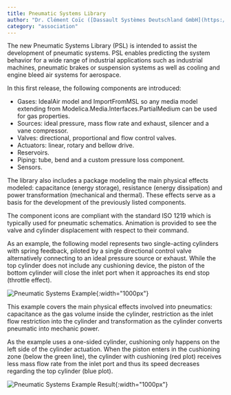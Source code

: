 ```yaml
---
title: Pneumatic Systems Library
author: "Dr. Clément Coïc ([Dassault Systèmes Deutschland GmbH](https://www.3ds.com/)) and Maximilian Kormann ([Dassault Systèmes Deutschland GmbH](https://www.3ds.com/))"
category: "association"
---
```


The new Pneumatic Systems Library (PSL) is intended to assist the development of pneumatic systems. PSL enables predicting the system behavior for a wide range of industrial applications such as industrial machines, pneumatic brakes or suspension systems
as well as cooling and engine bleed air systems for aerospace.

In this first release, the following components are introduced:
- Gases: IdealAir model and ImportFromMSL so any media model extending from Modelica.Media.Interfaces.PartialMedium can be used for gas properties.
- Sources: ideal pressure, mass flow rate and exhaust, silencer and a vane compressor.
- Valves: directional, proportional and flow control valves.
- Actuators: linear, rotary and bellow drive.
- Reservoirs.
- Piping: tube, bend and a custom pressure loss component.
- Sensors.

The library also includes a package modeling the main physical effects modeled: capacitance (energy storage), resistance (energy dissipation) and power transformation (mechanical and thermal). These effects serve as a basis for the development of the previously listed components.

The component icons are compliant with the standard ISO 1219 which is typically used for pneumatic schematics. Animation is provided to see the valve and cylinder displacement with respect to their command.

As an example, the following model represents two single-acting cylinders with spring feedback, piloted by a single directional control valve alternatively connecting to an ideal pressure source or exhaust. While the top cylinder does not include any cushioning device, the piston of the bottom cylinder will close the inlet port when it approaches its end stop (throttle effect).

![Pneumatic Systems Example](PneumaticsLibrary-cushioning-model.png "Pneumatic Systems Example"){:width="1000px"}

This example covers the main physical effects involved into pneumatics: capacitance as the gas volume inside the cylinder, restriction as the inlet flow restriction into the cylinder and transformation as the cylinder converts pneumatic into mechanic power.

As the example uses a one-sided cylinder, cushioning only happens on the left side of the cylinder actuation. When the piston enters in the cushioning zone (below the green line), the cylinder with cushioning (red plot) receives less mass flow rate from the inlet port and thus its speed decreases regarding the top cylinder (blue plot).

![Pneumatic Systems Example Result](PneumaticsLibrary-cushioning-result.png "Pneumatic Systems Example Result"){:width="1000px"}
